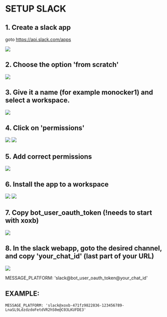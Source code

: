 # SETUP SLACK

## 1. Create a slack app
goto https://api.slack.com/apps

![](1_slack.png)

## 2. Choose the option 'from scratch'
![](2_slack.png)

## 3. Give it a name (for example monocker1) and select a workspace.
![](3_slack.png)

## 4. Click on 'permissions'
![](4_slack.png)
![](5_slack.png)

## 5. Add correct permissions
![](6_slack.png)

## 6. Install the app to a workspace
![](7_slack.png)
![](8_slack.png)

## 7. Copy bot_user_oauth_token (!needs to start with xoxb)
![](9_slack.png)

## 8. In the slack webapp, goto the desired channel, and copy 'your_chat_id' (last part of your URL)
![](10_slack.png)


MESSAGE_PLATFORM: 'slack@bot_user_oauth_token@your_chat_id'

## EXAMPLE:

`MESSAGE_PLATFORM: 'slack@xoxb-471fz9822836-123456789-LnaSL9LdzdzdoFetdVR2hS0e@C03LKUFDE3'`



